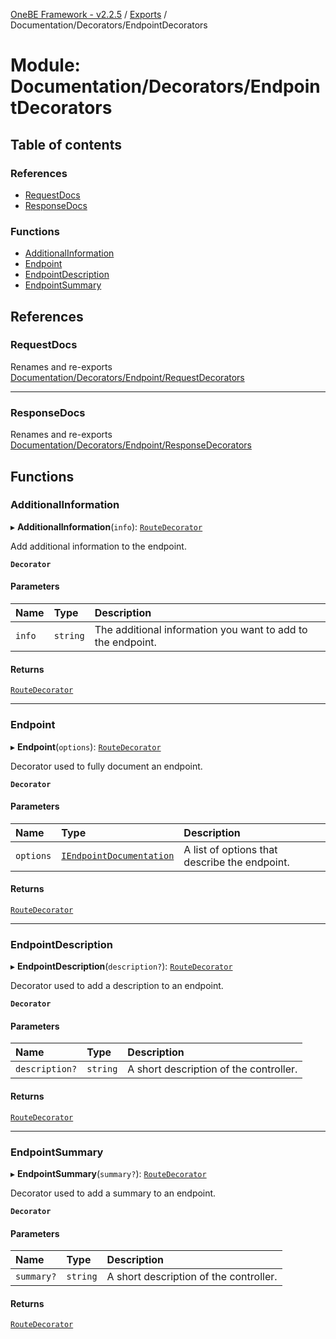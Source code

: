 [OneBE Framework - v2.2.5](../README.md) / [Exports](../modules.md) / Documentation/Decorators/EndpointDecorators

# Module: Documentation/Decorators/EndpointDecorators

## Table of contents

### References

- [RequestDocs](Documentation_Decorators_EndpointDecorators.md#requestdocs)
- [ResponseDocs](Documentation_Decorators_EndpointDecorators.md#responsedocs)

### Functions

- [AdditionalInformation](Documentation_Decorators_EndpointDecorators.md#additionalinformation)
- [Endpoint](Documentation_Decorators_EndpointDecorators.md#endpoint)
- [EndpointDescription](Documentation_Decorators_EndpointDecorators.md#endpointdescription)
- [EndpointSummary](Documentation_Decorators_EndpointDecorators.md#endpointsummary)

## References

### RequestDocs

Renames and re-exports [Documentation/Decorators/Endpoint/RequestDecorators](Documentation_Decorators_Endpoint_RequestDecorators.md)

___

### ResponseDocs

Renames and re-exports [Documentation/Decorators/Endpoint/ResponseDecorators](Documentation_Decorators_Endpoint_ResponseDecorators.md)

## Functions

### AdditionalInformation

▸ **AdditionalInformation**(`info`): [`RouteDecorator`](Router_RouteTypes.md#routedecorator)

Add additional information to the endpoint.

**`Decorator`**

#### Parameters

| Name | Type | Description |
| :------ | :------ | :------ |
| `info` | `string` | The additional information you want to add to the endpoint. |

#### Returns

[`RouteDecorator`](Router_RouteTypes.md#routedecorator)

___

### Endpoint

▸ **Endpoint**(`options`): [`RouteDecorator`](Router_RouteTypes.md#routedecorator)

Decorator used to fully document an endpoint.

**`Decorator`**

#### Parameters

| Name | Type | Description |
| :------ | :------ | :------ |
| `options` | [`IEndpointDocumentation`](../interfaces/Documentation_Definition_RouteMetadata.IEndpointDocumentation.md) | A list of options that describe the endpoint. |

#### Returns

[`RouteDecorator`](Router_RouteTypes.md#routedecorator)

___

### EndpointDescription

▸ **EndpointDescription**(`description?`): [`RouteDecorator`](Router_RouteTypes.md#routedecorator)

Decorator used to add a description to an endpoint.

**`Decorator`**

#### Parameters

| Name | Type | Description |
| :------ | :------ | :------ |
| `description?` | `string` | A short description of the controller. |

#### Returns

[`RouteDecorator`](Router_RouteTypes.md#routedecorator)

___

### EndpointSummary

▸ **EndpointSummary**(`summary?`): [`RouteDecorator`](Router_RouteTypes.md#routedecorator)

Decorator used to add a summary to an endpoint.

**`Decorator`**

#### Parameters

| Name | Type | Description |
| :------ | :------ | :------ |
| `summary?` | `string` | A short description of the controller. |

#### Returns

[`RouteDecorator`](Router_RouteTypes.md#routedecorator)
